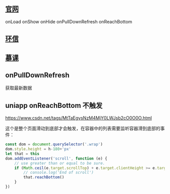 ## [官网](https://uniapp.dcloud.net.cn/tutorial/page.html#lifecycle)
onLoad
onShow
onHide
onPullDownRefresh
onReachBottom

## [环信](https://www.easemob.com/customer/im)

## [慕课](https://coding.imooc.com/class/521.html)

## onPullDownRefresh
获取最新数据

## uniapp onReachBottom 不触发
https://www.csdn.net/tags/MtTaEgysNzM4MjY0LWJsb2cO0O0O.html

这个是整个页面滑动到底部才会触发，在容器中的列表需要监听容器滑到底部的事件：
```js
const dom = document.querySelector('.wrap')
dom.style.height = h-180+'px'
let that = this
dom.addEventListener('scroll', function (e) {
    // use greater than or equal to be sure.
    if (Math.ceil(e.target.scrollTop) + e.target.clientHeight >= e.target.scrollHeight) {
        // console.log('End of scroll')
        that.reachBottom()
    }
})
```
